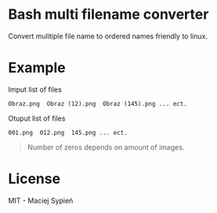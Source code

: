 # Bash multi filename converter
Convert mulitiple file name to ordered names friendly to linux.

# Example
Imput list of files
```
Obraz.png  Obraz (12).png  Obraz (145).png ... ect.
```

Otuput list of files
```
001.png  012.png  145.png ... ect.
```

> Number of zeros depends on amount of images.

# License
MIT - Maciej Sypień
